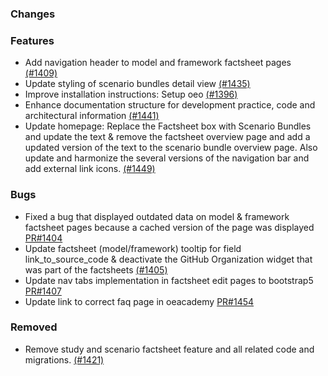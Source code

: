 ### Changes

### Features

- Add navigation header to model and framework factsheet pages [(#1409)](https://github.com/OpenEnergyPlatform/oeplatform/pull/1409)
- Update styling of scenario bundles detail view [(#1435)](https://github.com/OpenEnergyPlatform/oeplatform/pull/1435)
- Improve installation instructions: Setup oeo [(#1396)](https://github.com/OpenEnergyPlatform/oeplatform/pull/1396)
- Enhance documentation structure for development practice, code and architectural information [(#1441)](https://github.com/OpenEnergyPlatform/oeplatform/pull/1441)
- Update homepage: Replace the Factsheet box with Scenario Bundles and update the text & remove the factsheet overview page and add a updated version of the text to the scenario bundle overview page. Also update and harmonize the several versions of the navigation bar and add external link icons. [(#1449)](https://github.com/OpenEnergyPlatform/oeplatform/pull/1449)

### Bugs

- Fixed a bug that displayed outdated data on model & framework factsheet pages because a cached version of the page was displayed [PR#1404](https://github.com/OpenEnergyPlatform/oeplatform/pull/1404)
- Update factsheet (model/framework) tooltip for field link_to_source_code & deactivate the GitHub Organization widget that was part of the factsheets [(#1405)](https://github.com/OpenEnergyPlatform/oeplatform/pull/1405)
- Update nav tabs implementation in factsheet edit pages to bootstrap5  [PR#1407](https://github.com/OpenEnergyPlatform/oeplatform/pull/1407)
- Update link to correct faq page in oeacademy [PR#1454](https://github.com/OpenEnergyPlatform/oeplatform/pull/1454)

### Removed

- Remove study and scenario factsheet feature and all related code and migrations. [(#1421)](https://github.com/OpenEnergyPlatform/oeplatform/pull/1421)

